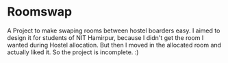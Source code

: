 # Roomswap
A Project to make swaping rooms between hostel boarders easy.
I aimed to design it for students of NIT Hamirpur, because I didn't get the room I wanted during Hostel allocation. 
But then I moved in the allocated room and actually liked it. 
So the project is incomplete. :) 
